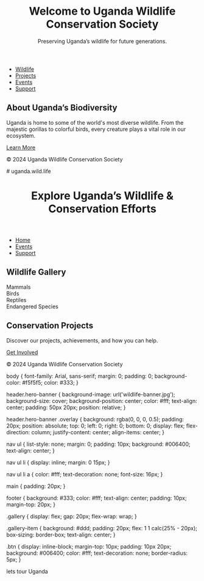 <!DOCTYPE html>
<html lang="en">
<head>
    <meta charset="UTF-8">
    <meta name="viewport" content="width=device-width, initial-scale=1.0">
    <meta name="description" content="Uganda Wildlife Conservation Society's mission and vision.">
    <title>UWCS - Home</title>
    <link rel="stylesheet" href="styles.css">
</head>
<body>
    <header class="hero-banner">
        <div class="overlay">
            <h1>Welcome to Uganda Wildlife Conservation Society</h1>
            <p>Preserving Uganda’s wildlife for future generations.</p>
        </div>
    </header>
    <nav>
        <ul>
            <li><a href="wildlife-projects.html">Wildlife</a></li>
            <li><a href="wildlife-projects.html">Projects</a></li>
            <li><a href="events-education.html">Events</a></li>
            <li><a href="support-contact.html">Support</a></li>
        </ul>
    </nav>
    <main>
        <section class="intro">
            <h2>About Uganda’s Biodiversity</h2>
            <p>Uganda is home to some of the world's most diverse wildlife. From the majestic gorillas to colorful birds, every creature plays a vital role in our ecosystem.</p>
            <a href="wildlife-projects.html" class="btn">Learn More</a>
        </section>
    </main>
    <footer>
        <p>&copy; 2024 Uganda Wildlife Conservation Society</p>
    </footer>
</body>
</html>
# uganda.wild.life<!DOCTYPE html>
<html lang="en">
<head>
    <meta charset="UTF-8">
    <meta name="viewport" content="width=device-width, initial-scale=1.0">
    <meta name="description" content="Discover Uganda’s wildlife and ongoing conservation projects.">
    <title>UWCS - Wildlife & Projects</title>
    <link rel="stylesheet" href="styles.css">
</head>
<body>
    <header class="hero-banner">
        <div class="overlay">
            <h1>Explore Uganda’s Wildlife & Conservation Efforts</h1>
        </div>
    </header>
    <nav>
        <ul>
            <li><a href="index.html">Home</a></li>
            <li><a href="events-education.html">Events</a></li>
            <li><a href="support-contact.html">Support</a></li>
        </ul>
    </nav>
    <main>
        <section class="wildlife-gallery">
            <h2>Wildlife Gallery</h2>
            <div class="gallery">
                <div class="gallery-item">Mammals</div>
                <div class="gallery-item">Birds</div>
                <div class="gallery-item">Reptiles</div>
                <div class="gallery-item">Endangered Species</div>
            </div>
        </section>
        <section class="projects">
            <h2>Conservation Projects</h2>
            <p>Discover our projects, achievements, and how you can help.</p>
            <a href="support-contact.html" class="btn">Get Involved</a>
        </section>
    </main>
    <footer>
        <p>&copy; 2024 Uganda Wildlife Conservation Society</p>
    </footer>
</body>
</html>
body {
    font-family: Arial, sans-serif;
    margin: 0;
    padding: 0;
    background-color: #f5f5f5;
    color: #333;
}

header.hero-banner {
    background-image: url('wildlife-banner.jpg');
    background-size: cover;
    background-position: center;
    color: #fff;
    text-align: center;
    padding: 50px 20px;
    position: relative;
}

header.hero-banner .overlay {
    background: rgba(0, 0, 0, 0.5);
    padding: 20px;
    position: absolute;
    top: 0;
    left: 0;
    right: 0;
    bottom: 0;
    display: flex;
    flex-direction: column;
    justify-content: center;
    align-items: center;
}

nav ul {
    list-style: none;
    margin: 0;
    padding: 10px;
    background: #006400;
    text-align: center;
}

nav ul li {
    display: inline;
    margin: 0 15px;
}

nav ul li a {
    color: #fff;
    text-decoration: none;
    font-size: 16px;
}

main {
    padding: 20px;
}

footer {
    background: #333;
    color: #fff;
    text-align: center;
    padding: 10px;
    margin-top: 20px;
}

.gallery {
    display: flex;
    gap: 20px;
    flex-wrap: wrap;
}

.gallery-item {
    background: #ddd;
    padding: 20px;
    flex: 1 1 calc(25% - 20px);
    box-sizing: border-box;
    text-align: center;
}

.btn {
    display: inline-block;
    margin-top: 10px;
    padding: 10px 20px;
    background: #006400;
    color: #fff;
    text-decoration: none;
    border-radius: 5px;
}

lets tour Uganda 
